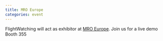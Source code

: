 ```yaml
---
title: MRO Europe
categories: event
---
```

FlightWatching will act as exhibitor at [MRO Europe](http://events.aviationweek.com/current/meu/). Join us for a live demo Booth 355